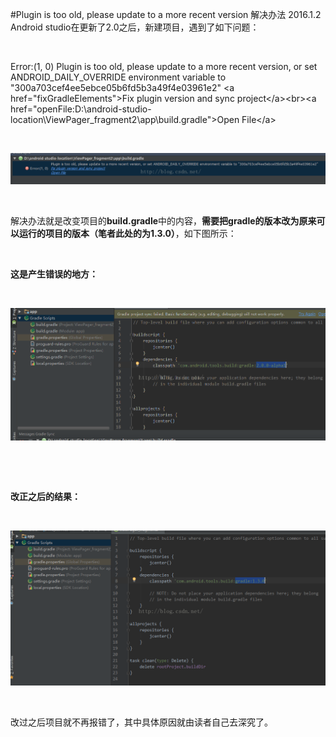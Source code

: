 #Plugin is too old, please update to a more recent version 解决办法 2016.1.2
Android studio在更新了2.0之后，新建项目，遇到了如下问题：

 

Error:(1, 0) Plugin is too old, please update to a more recent version, or set ANDROID_DAILY_OVERRIDE environment variable to "300a703cef4ee5ebce05b6fd5b3a49f4e03961e2" &lt;a href="fixGradleElements"&gt;Fix plugin version and sync project&lt;/a&gt;&lt;br&gt;&lt;a href="openFile:D:\android-studio-location\ViewPager_fragment2\app\build.gradle"&gt;Open File&lt;/a&gt;

 

<img alt="" class="has" src="https://raw.githubusercontent.com/Double2hao/xujiajia_blog/main/img/1350.png">

 

解决办法就是改变项目的**build.gradle**中的内容，**需要把gradle的版本改为原来可以运行的项目的版本（笔者此处的为1.3.0）**，如下图所示：

 

**这是产生错误的地方：**

 

<img alt="" class="has" src="https://raw.githubusercontent.com/Double2hao/xujiajia_blog/main/img/1351.png">

 

 

**改正之后的结果：**

 

**<img alt="" class="has" src="https://raw.githubusercontent.com/Double2hao/xujiajia_blog/main/img/1352.png">**

 

改过之后项目就不再报错了，其中具体原因就由读者自己去深究了。